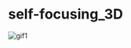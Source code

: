 # self-focusing_3D

![gif1](https://cloud.githubusercontent.com/assets/39191/4741874/9890757a-5a1a-11e4-9a71-3f64bd66b7ab.gif)
